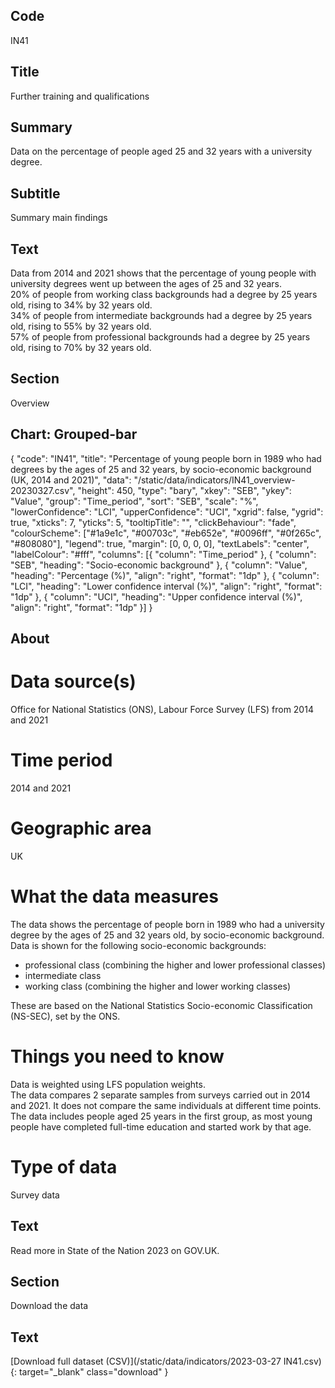 ## Code
IN41

## Title
Further training and qualifications

## Summary
Data on the percentage of people aged 25 and 32 years with a university degree.

## Subtitle
Summary main findings

## Text
Data from 2014 and 2021 shows that the percentage of young people with university degrees went up between the ages of 25 and 32 years.
<br>
20% of people from working class backgrounds had a degree by 25 years old, rising to 34% by 32 years old.
<br>
34% of people from intermediate backgrounds had a degree by 25 years old, rising to 55% by 32 years old.
<br>
57% of people from professional backgrounds had a degree by 25 years old, rising to 70% by 32 years old.

## Section
Overview

## Chart: Grouped-bar
{
    "code": "IN41",
    "title": "Percentage of young people born in 1989 who had degrees by the ages of 25 and 32 years, by socio-economic background (UK, 2014 and 2021)",
    "data": "/static/data/indicators/IN41_overview-20230327.csv",
    "height": 450,
    "type": "bary",
    "xkey": "SEB",
    "ykey": "Value",
    "group": "Time_period",
    "sort": "SEB",
    "scale": "%",
    "lowerConfidence": "LCI",
    "upperConfidence": "UCI",
    "xgrid": false,
    "ygrid": true,
    "xticks": 7,
    "yticks": 5,
    "tooltipTitle": "",
    "clickBehaviour": "fade",
    "colourScheme": ["#1a9e1c", "#00703c", "#eb652e", "#0096ff", "#0f265c", "#808080"],
    "legend": true,
    "margin": [0, 0, 0, 0],
    "textLabels": "center",
    "labelColour": "#fff",
    "columns": [{
        "column": "Time_period"
    }, {
        "column": "SEB",
        "heading": "Socio-economic background"
    }, {
        "column": "Value",
        "heading": "Percentage (%)",
        "align": "right",
        "format": "1dp"
    }, {
        "column": "LCI",
        "heading": "Lower confidence interval (%)",
        "align": "right",
        "format": "1dp"
    }, {
        "column": "UCI",
        "heading": "Upper confidence interval (%)",
        "align": "right",
        "format": "1dp"
    }]
}

## About
# Data source(s)
Office for National Statistics (ONS), Labour Force Survey (LFS) from 2014 and 2021

# Time period
2014 and 2021

# Geographic area
UK

# What the data measures
The data shows the percentage of people born in 1989 who had a university degree by the ages of 25 and 32 years old, by socio-economic background.
<br>
Data is shown for the following socio-economic backgrounds:
<ul class="govuk-list">
<li>professional class (combining the higher and lower professional classes)</li>
<li>intermediate class</li>
<li>working class (combining the higher and lower working classes)</li>
</ul>

These are based on the National Statistics Socio-economic Classification (NS-SEC), set by the ONS.

# Things you need to know
Data is weighted using LFS population weights.
<br>
The data compares 2 separate samples from surveys carried out in 2014 and 2021. It does not compare the same individuals at different time points. 
<br>
The data includes people aged 25 years in the first group, as most young people have completed full-time education and started work by that age.

# Type of data
Survey data

## Text
Read more in State of the Nation 2023 on GOV.UK.

## Section
Download the data

## Text
[Download full dataset (CSV)](/static/data/indicators/2023-03-27 IN41.csv){: target="_blank" class="download" }
